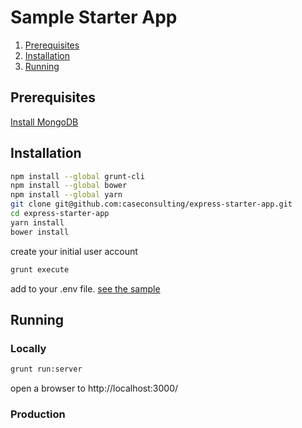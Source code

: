 # Sample Starter App

1. [Prerequisites](#prerequisites)
1. [Installation](#installation)
1. [Running](#running)

## Prerequisites

[Install MongoDB](INSTALL.md)

## Installation

```sh
npm install --global grunt-cli
npm install --global bower
npm install --global yarn
git clone git@github.com:caseconsulting/express-starter-app.git
cd express-starter-app
yarn install
bower install
```

create your initial user account

```sh
grunt execute
```

add to your .env file. [see the sample](env.example)

## Running

### Locally

```sh
grunt run:server
```
open a browser to http://localhost:3000/

### Production

```sh

```


